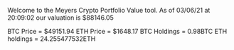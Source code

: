 Welcome to the Meyers Crypto Portfolio Value tool. 
As of 03/06/21 at 20:09:02 our valuation is $88146.05 

BTC Price = $49151.94
 ETH Price = $1648.17
BTC Holdings = 0.98BTC
 ETH holdings = 24.255477532ETH 
